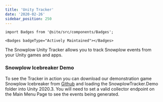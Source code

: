 ```yaml
---
title: 'Unity Tracker'
date: '2020-02-26'
sidebar_position: 250
---
```


```mdx-code-block
import Badges from '@site/src/components/Badges';

<Badges badgeType="Actively Maintained"></Badges>
```

The Snowplow Unity Tracker allows you to track Snowplow events from your Unity games and apps.

### Snowplow Icebreaker Demo

To see the Tracker in action you can download our demonstration game Snowplow Icebreaker from [Github](https://github.com/snowplow/snowplow-unity-tracker) and loading the SnowplowTracker.Demo folder into Unity 2020.3. You will need to set a valid collector endpoint on the Main Menu Page to see the events being generated.
